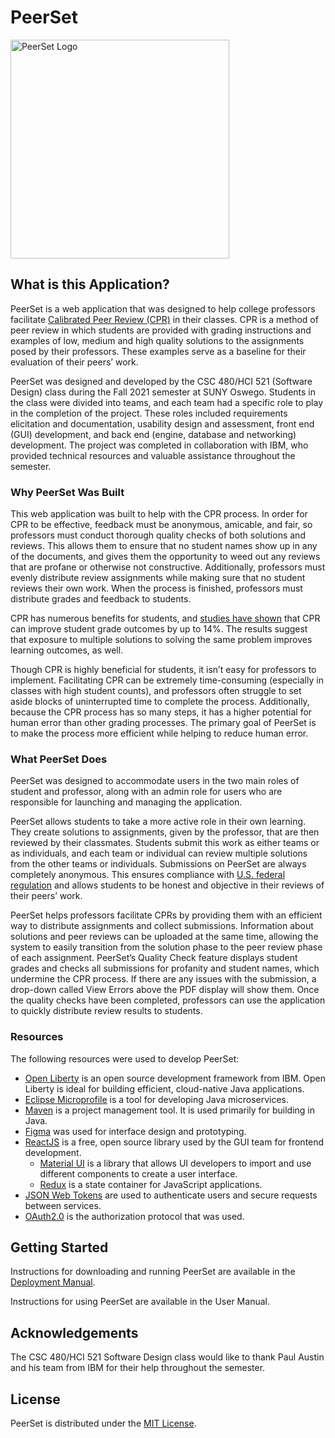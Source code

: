 # PeerSet

<img src="https://github.com/vanessamaike/CSC480-21F/blob/main/frontend/src/main/frontend/src/images/logo.png" alt="PeerSet Logo" title="PeerSet" width="350px">

## What is this Application?

PeerSet is a web application that was designed to help college professors facilitate [Calibrated Peer Review (CPR)](http://cpr.molsci.ucla.edu/Home) in their classes. CPR is a method of peer review in which students are provided with grading instructions and examples of low, medium and high quality solutions to the assignments posed by their professors. These examples serve as a baseline for their evaluation of their peers’ work. 

PeerSet was designed and developed by the CSC 480/HCI 521 (Software Design) class during the Fall 2021 semester at SUNY Oswego. Students in the class were divided into teams, and each team had a specific role to play in the completion of the project. These roles included requirements elicitation and documentation, usability design and assessment, front end (GUI) development, and back end (engine, database and networking) development. The project was completed in collaboration with IBM, who provided technical resources and valuable assistance throughout the semester.

### Why PeerSet Was Built

This web application was built to help with the CPR process. In order for CPR to be effective, feedback must be anonymous, amicable, and fair, so professors must conduct thorough quality checks of both solutions and reviews. This allows them to ensure that no student names show up in any of the documents, and gives them the opportunity to weed out any reviews that are profane or otherwise not constructive. Additionally, professors must evenly distribute review assignments while making sure that no student reviews their own work. When the process is finished, professors must distribute grades and feedback to students.

CPR has numerous benefits for students, and [studies have shown](https://www.dropbox.com/s/w6uft1gxuvwe9gs/CSEET2022_v15-CRC.pdf?dl=0) that CPR can improve student grade outcomes by up to 14%. The results suggest that exposure to multiple solutions to solving the same problem improves learning outcomes, as well.

Though CPR is highly beneficial for students, it isn’t easy for professors to implement. Facilitating CPR can be extremely time-consuming (especially in classes with high student counts), and professors often struggle to set aside blocks of uninterrupted time to complete the process. Additionally, because the CPR process has so many steps, it has a higher potential for human error than other grading processes. The primary goal of PeerSet is to make the process more efficient while helping to reduce human error. 

### What PeerSet Does

PeerSet was designed to accommodate users in the two main roles of student and professor, along with an admin role for users who are responsible for launching and managing the application.

PeerSet allows students to take a more active role in their own learning. They create solutions to assignments, given by the professor, that are then reviewed by their classmates. Students submit this work as either teams or as individuals, and each team or individual can review multiple solutions from the other teams or individuals. Submissions on PeerSet are always completely anonymous. This ensures compliance with [U.S. federal regulation](https://www.law.cornell.edu/cfr/text/34/part-99) and allows students to be honest and objective in their reviews of their peers’ work.

PeerSet helps professors facilitate CPRs by providing them with an efficient way to distribute assignments and collect submissions. Information about solutions and peer reviews can be uploaded at the same time, allowing the system to easily transition from the solution phase to the peer review phase of each assignment. PeerSet’s Quality Check feature displays student grades and checks all submissions for profanity and student names, which undermine the CPR process. If there are any issues with the submission, a drop-down called View Errors above the PDF display will show them. Once the quality checks have been completed, professors can use the application to quickly distribute review results to students.

### Resources

The following resources were used to develop PeerSet:

+ [Open Liberty](https://openliberty.io/) is an open source development framework from IBM. Open Liberty is ideal for building efficient, cloud-native Java applications.
+ [Eclipse Microprofile](https://projects.eclipse.org/projects/technology.microprofile) is a tool for developing Java microservices.
+ [Maven](https://maven.apache.org/) is a project management tool. It is used primarily for building in Java.
+ [Figma](https://www.figma.com/) was used for interface design and prototyping.
+ [ReactJS](https://reactjs.org/) is a free, open source library used by the GUI team for frontend development.
  - [Material UI](https://v4.mui.com/) is a library that allows UI developers to import and use different components to create a user interface.
  - [Redux](https://redux.js.org/) is a state container for JavaScript applications.
+ [JSON Web Tokens](https://jwt.io/) are used to authenticate users and secure requests between services.
+ [OAuth2.0](https://oauth.net/2/) is the authorization protocol that was used.

## Getting Started

Instructions for downloading and running PeerSet are available in the [Deployment Manual](https://github.com/vanessamaike/CSC480-21F/blob/main/documentation/Deployment%20Manual.pdf).

Instructions for using PeerSet are available in the User Manual.

## Acknowledgements

The CSC 480/HCI 521 Software Design class would like to thank Paul Austin and his team from IBM for their help throughout the semester.

## License

PeerSet is distributed under the [MIT License](https://github.com/vanessamaike/CSC480-21F/blob/main/LICENSE).
